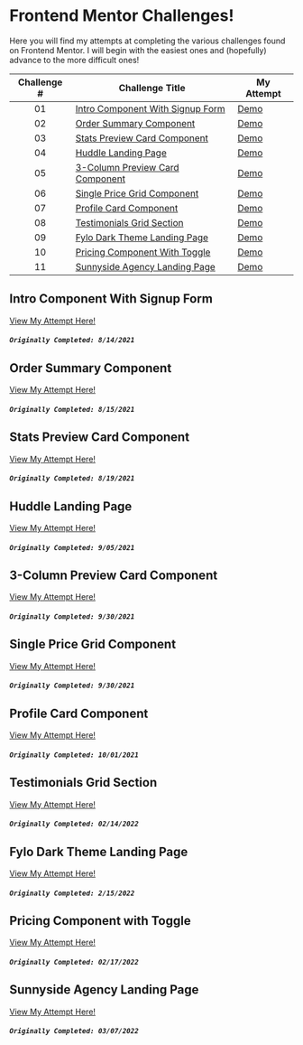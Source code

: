 # Frontend Mentor Challenges!

Here you will find my attempts at completing the various challenges found on Frontend Mentor. I will begin with the easiest ones and (hopefully) advance to the more difficult ones!

| Challenge # | Challenge Title                                                                                                                                      | My Attempt                                                                                                       |
| :---------: | ---------------------------------------------------------------------------------------------------------------------------------------------------- | ---------------------------------------------------------------------------------------------------------------- |
|     01      | [Intro Component With Signup Form](https://github.com/Epitome87/front-end-mentor-journey/tree/main/Noobie%20Level/intro-component-with-signup-form)  | [Demo](https://epitome87.github.io/front-end-mentor-journey/Noobie%20Level/intro-component-with-signup-form/)    |
|     02      | [Order Summary Component](https://github.com/Epitome87/front-end-mentor-journey/tree/main/Noobie%20Level/order-summary-component)                    | [Demo](https://epitome87.github.io/front-end-mentor-journey/Noobie%20Level/order-summary-component/)             |
|     03      | [Stats Preview Card Component](https://github.com/Epitome87/front-end-mentor-journey/tree/main/Noobie%20Level/stats-preview-card-component)          | [Demo](https://epitome87.github.io/front-end-mentor-journey/Noobie%20Level/stats-preview-card-component/)        |
|     04      | [Huddle Landing Page](https://github.com/Epitome87/front-end-mentor-journey/tree/main/Noobie%20Level/huddle-landing-page)                            | [Demo](https://epitome87.github.io/front-end-mentor-journey/Noobie%20Level/huddle-landing-page/)                 |
|     05      | [3-Column Preview Card Component ](https://github.com/Epitome87/front-end-mentor-journey/tree/main/Noobie%20Level/3-column-preview-card-component)   | [Demo](https://epitome87.github.io/front-end-mentor-journey/Noobie%20Level/3-column-preview-card-component)      |
|     06      | [Single Price Grid Component ](https://github.com/Epitome87/front-end-mentor-journey/tree/main/Noobie%20Level/single-price-grid-component)           | [Demo](https://epitome87.github.io/front-end-mentor-journey/Noobie%20Level/single-price-grid-component/)         |
|     07      | [Profile Card Component ](https://github.com/Epitome87/front-end-mentor-journey/tree/main/Noobie%20Level/profile-card-component)                     | [Demo](https://epitome87.github.io/front-end-mentor-journey/Noobie%20Level/profile-card-component/)              |
|     08      | [Testimonials Grid Section](https://github.com/Epitome87/front-end-mentor-journey/tree/main/Junior%20Level/testimonials-grid-section-main)           | [Demo](https://epitome87.github.io/front-end-mentor-journey/Junior%20Level/testimonials-grid-section-main)       |
|     09      | [Fylo Dark Theme Landing Page](https://github.com/Epitome87/front-end-mentor-journey/tree/main/Junior%20Level/fylo-dark-theme-landing-page-master)   | [Demo](https://epitome87.github.io/front-end-mentor-journey/Junior%20Level/fylo-dark-theme-landing-page-master)  |
|     10      | [Pricing Component With Toggle](https://github.com/Epitome87/front-end-mentor-journey/tree/main/Junior%20Level/pricing-component-with-toggle-master) | [Demo](https://epitome87.github.io/front-end-mentor-journey/Junior%20Level/pricing-component-with-toggle-master) |
|     11      | [Sunnyside Agency Landing Page](https://github.com/Epitome87/front-end-mentor-journey/tree/main/Junior%20Level/sunnyside-agency-landing-page-main)   | [Demo](https://epitome87.github.io/front-end-mentor-journey/Junior%20Level/sunnyside-agency-landing-page-main)   |

## Intro Component With Signup Form

[View My Attempt Here!](https://epitome87.github.io/front-end-mentor-journey/Noobie%20Level/intro-component-with-signup-form/)

##### `Originally Completed: 8/14/2021`

## Order Summary Component

[View My Attempt Here!](https://epitome87.github.io/front-end-mentor-journey/Noobie%20Level/order-summary-component)

##### `Originally Completed: 8/15/2021`

## Stats Preview Card Component

[View My Attempt Here!](https://epitome87.github.io/front-end-mentor-journey/Noobie%20Level/stats-preview-card-component)

##### `Originally Completed: 8/19/2021`

## Huddle Landing Page

[View My Attempt Here!](https://epitome87.github.io/front-end-mentor-journey/Noobie%20Level/huddle-landing-page-with-single-introductory-section-master)

##### `Originally Completed: 9/05/2021`

## 3-Column Preview Card Component

[View My Attempt Here!](https://epitome87.github.io/front-end-mentor-journey/Noobie%20Level/3-column-preview-card-component-main/)

##### `Originally Completed: 9/30/2021`

## Single Price Grid Component

[View My Attempt Here!](https://epitome87.github.io/front-end-mentor-journey/Noobie%20Level/single-price-grid-component/)

##### `Originally Completed: 9/30/2021`

## Profile Card Component

[View My Attempt Here!](https://epitome87.github.io/front-end-mentor-journey/Noobie%20Level/profile-card-component)

##### `Originally Completed: 10/01/2021`

## Testimonials Grid Section

[View My Attempt Here!](https://epitome87.github.io/front-end-mentor-journey/Junior%20Level/testimonials-grid-section-main/)

##### `Originally Completed: 02/14/2022`

## Fylo Dark Theme Landing Page

[View My Attempt Here!](https://epitome87.github.io/front-end-mentor-journey/Junior%20Level/fylo-dark-theme-landing-page-master/)

##### `Originally Completed: 2/15/2022`

## Pricing Component with Toggle

[View My Attempt Here!](https://epitome87.github.io/front-end-mentor-journey/Junior%20Level/pricing-component-with-toggle-master/)

##### `Originally Completed: 02/17/2022`

## Sunnyside Agency Landing Page

[View My Attempt Here!](https://epitome87.github.io/front-end-mentor-journey/Junior%20Level/sunnyside-agency-landing-page-main)

##### `Originally Completed: 03/07/2022`
